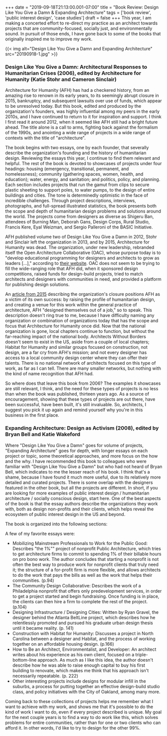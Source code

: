 +++
date = "2019-09-18T21:13:00.001-07:00"
title = "Book Review: Design Like You Give a Damn & Expanding Architecture"
tags = ['book review', 'public interest design', 'case studies']
draft = false
+++
This year, I am making a concerted effort to re-direct my practice as an architect towards projects that are community-focused, socially just, and environmentally sound.  In pursuit of those ends, I have gone back to some of the books that originally inspired me to improve my work.

{{< img alt="Design Like You Give a Damn and Expanding Architecture" src="20190918-1.jpg" >}}

### **Design Like You Give a Damn: Architectural Responses to Humanitarian Crises (2006), edited by Architecture for Humanity (Katie Stohr and Cameron Sinclair)**

Architecture for Humanity (AFH) has had a checkered history, from an amazing rise to renown in its early years, to its seemingly abrupt closure in 2015, bankruptcy, and subsequent lawsuits over use of funds, which appear to be unresolved today.  But this book, edited and produced by the organization's founders, was highly influential among my peers in the early 2010s, and I have continued to return to it for inspiration and support.  I think I first read it around 2012, when it seemed like AFH still had a bright future ahead.  The title alone is a call to arms, fighting back against the formalism of the 1990s, and anointing a wide range of projects in a wide range of contexts with the title of "architecture".

The book begins with two essays, one by each founder, that severally describe the organization's founding and the history of humanitarian design.  Reviewing the essays this year, I continue to find them relevant and helpful.  The rest of the book is devoted to showcases of projects under four headings: housing (emergency, transitional, permanent, and homelessness); community (gathering spaces, women, health, and education); water, energy, and sanitation; and politics, policy, and planning.  Each section includes projects that run the gamut from clips to secure plastic sheeting to support poles, to water pumps, to the design of entire buildings and cities.  The tone is determinedly optimistic in the face of incredible challenges.  Through project descriptions, interviews, photographs, and full-spread illustrated statistics, the book presents both the scope and depth of humanitarian design problems and solutions around the world.  The projects come from designers as diverse as Shigeru Ban, attendees of Burning Man, Deborah Gans, Design Corps, Rural Studio, Francis Kere, Eyal Weizman, and Sergio Palleroni of the BASIC Initiative.  

AFH published volume two of Design Like You Give a Damn in 2012, Stohr and Sinclair left the organization in 2013, and by 2015, Architecture for Humanity was dead.  The organization, under new leadership, rebranded itself the Open Architecture Collaborative (OAC), whose purpose today is to "develop educational programming for designers and architects to grow as leaders [...]," according to [their website](http://openarchcollab.org/about-us/).  OAC does not seem to be trying to fill the wide-ranging role that AFH did, when it sponsored design competitions, raised funds for design-build projects, tried to match architects and designers with communities in need, and provided a platform for publishing design solutions.

An [article from 2015](https://www.metropolismag.com/architecture/the-rise-and-fall-of-architecture-for-humanity/) describing the organization's closure positions AFH as a victim of its own success: by raising the profile of humanitarian design, and creating a venue for this work within the general practice of architecture, AFH "designed themselves out of a job," so to speak.  This description doesn't ring true to me, because I have difficulty naming any organization or combination of organizations today that has the scope and focus that Architecture for Humanity once did.  Now that the national organization is gone, local chapters continue to function, but without the far-reaching impact of the national body.  Architects Without Borders doesn't seem to exist in the US, aside from a couple of local chapters; Habitat for Humanity and similar groups focused on construction, not design, are a far cry from AFH's mission; and not every designer has access to a local community design center where they can offer their talents.  There is no national network of architects focused on this type of work, as far as I can tell.  There are many smaller networks, but nothing with the kind of name recognition that AFH had.

So where does that leave this book from 2006?  The examples it showcases are still relevant, I think, and the need for these types of projects is no less than when the book was published, thirteen years ago.  As a source of encouragement, showing that these types of projects are out there, have been successful, have been built, it's still invaluable.  So, architects, I suggest you pick it up again and remind yourself why you're in this business in the first place.


### **Expanding Architecture: Design as Activism (2008), edited by Bryan Bell and Katie Wakeford**

Where "Design Like You Give a Damn" goes for volume of projects, "Expanding Architecture" goes for depth, with longer essays on each project or topic, some theoretical approaches, and more focus on the how and the why.  I have recommended this book to colleagues who were familiar with "Design Like You Give a Damn" but who had not heard of Bryan Bell, which indicates to me the lesser reach of his book.  I think that's a shame, because I have found it much more useful, due to its relatively more detailed and curated projects.  There is some overlap with the designers featured in the other book, but all the projects are different.  In short, if you are looking for more examples of public interest design / humanitarian architecture / socially conscious design, start here.  One of the best aspects of the book is that the essay authors describe the organizations they work with, both as design non-profits and their clients, which helps reveal the ecosystem of public interest design in the US and beyond.

The book is organized into the following sections:

A few of my favorite essays were:

  * Mobilizing Mainstream Professionals to Work for the Public Good: Describes "the 1%"" project of nonprofit Public Architecture, which tries to get architecture firms to commit to spending 1% of their billable hours on pro bono work. The author concludes that starting a nonprofit is not often the best way to produce work for nonprofit clients that truly need it; the structure of a for-profit firm is more flexible, and allows architects to do the work that pays the bills as well as the work that helps their communities. (p.94)
  * The Community Design Collaborative: Describes the work of a Philadelphia nonprofit that offers only predevelopment services, in order to get a project started and begin fundraising.  Once funding is in place, the clients can then hire a firm to complete the rest of the project. (p.104)
  * Designing Infrastructure / Designing Cities: Written by Ryan Gravel, the designer behind the Atlanta BeltLine project, which describes how he relentlessly promoted and pursued his graduate urban design thesis  until it became reality. (p. 141)
  * Construction with Habitat for Humanity: Discusses a project in North Carolina between a designer and Habitat, and the process of working together on an affordable housing design. (p.166)
  * How to Be an Architect, Environmentalist, and Developer: An architect writes about his experience as his own client, focused on a triple-bottom-line approach.  As much as I like this idea, the author doesn't describe how he was able to raise enough capital to buy his first building to renovate, which makes me think that his approach isn't necessarily repeatable. (p. 222)
  * Other interesting projects include designs for modular infill in the suburbs, a process for putting together an effective design-build studio class, and policy initiatives with the City of Oakland, among many more.

Coming back to these collections of projects helps me remember what I want to achieve with my work, and shows me that it's possible to do the kind of work I want to do, even if every project described is unique.  My goal for the next couple years is to find a way to do work like this, which solves problems for entire communities, rather than for one or two clients who can afford it.  In other words, I'd like to try to design for the other 99%.
